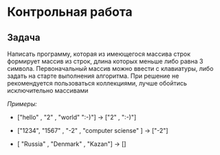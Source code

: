 # Контрольная работа

## Задача
Написать программу, которая из имеющегося массива строк формирует массив из строк, длина которых меньше либо равна 3 символа. Первоначальный массив можно ввести с клавиатуры, либо задать на старте выполнения алгоритма. При решение не рекомендуется пользоваться коллекциями, лучше обойтись исключительно массивами

*Примеры:*


* ["hello" , "2" , "world" ":-)"] -> ["2" , ":-)"]

* ["1234", "1567" , "-2" , "computer sciense" ] -> ["-2"]

* [ "Russia" , "Denmark" , "Kazan"] -> []